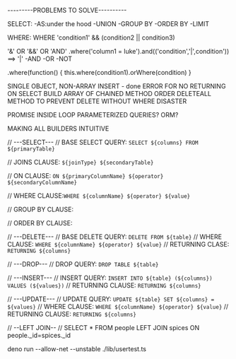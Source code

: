 ---------PROBLEMS TO SOLVE----------

SELECT:
-AS:under the hood
-UNION
-GROUP BY
-ORDER BY
-LIMIT

WHERE: WHERE 'condition1' && (condition2 || condition3)

'&' OR '&&' OR 'AND'
.where('column1 = luke').and(('condition','|',condition')) ==> '|'
-AND
-OR
-NOT

.where(function() {
this.where(condition1).orWhere(condition)
}


SINGLE OBJECT, NON-ARRAY INSERT - done
ERROR FOR NO RETURNING ON SELECT
BUILD ARRAY OF CHAINED METHOD ORDER
DELETEALL METHOD TO PREVENT DELETE WITHOUT WHERE DISASTER

PROMISE INSIDE LOOP
PARAMETERIZED QUERIES?
ORM?




MAKING ALL BUILDERS INTUITIVE

// ---SELECT---
// BASE SELECT QUERY: `SELECT ${columns} FROM ${primaryTable}`

// JOINS CLAUSE: `${joinType} ${secondaryTable}`

// ON CLAUSE: `ON ${primaryColumnName} ${operator} ${secondaryColumnName}`

// WHERE CLAUSE:`WHERE ${columnName} ${operator} ${value}`

// GROUP BY CLAUSE:

// ORDER BY CLAUSE:

// ---DELETE---
// BASE DELETE QUERY: `DELETE FROM ${table}`
// WHERE CLAUSE: `WHERE ${columnName} ${operator} ${value}`
// RETURNING CLASE: `RETURNING ${columns}`

// ---DROP---
// DROP QUERY: `DROP TABLE ${table}`

// ---INSERT---
// INSERT QUERY: `INSERT INTO ${table} (${columns}) VALUES (${values})`
// RETURNING CLAUSE: `RETURNING ${columns}`

// ---UPDATE---
// UPDATE QUERY: `UPDATE ${table} SET ${columns} = ${values}`
// WHERE CLAUSE: `WHERE ${columnName} ${operator} ${value}`
// RETURNING CLAUSE: `RETURNING ${columns}`

// --LEFT JOIN--
// SELECT \* FROM people LEFT JOIN spices ON people.\_id=spices.\_id


deno run --allow-net --unstable ./lib/usertest.ts
